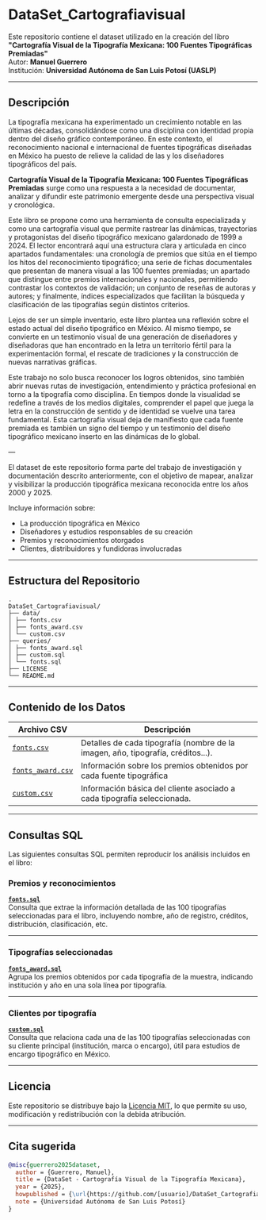 # DataSet_Cartografiavisual
Este repositorio contiene el dataset utilizado en la creación del libro  
**"Cartografía Visual de la Tipografía Mexicana: 100 Fuentes Tipográficas Premiadas"**  
Autor: **Manuel Guerrero**  
Institución: **Universidad Autónoma de San Luis Potosí (UASLP)**

---

## Descripción

La tipografía mexicana ha experimentado un crecimiento notable en las últimas décadas, consolidándose como una disciplina con identidad propia dentro del diseño gráfico contemporáneo. En este contexto, el reconocimiento nacional e internacional de fuentes tipográficas diseñadas en México ha puesto de relieve la calidad de las y los diseñadores tipográficos del país.

**Cartografía Visual de la Tipografía Mexicana: 100 Fuentes Tipográficas Premiadas** surge como una respuesta a la necesidad de documentar, analizar y difundir este patrimonio emergente desde una perspectiva visual y cronológica.

Este libro se propone como una herramienta de consulta especializada y como una cartografía visual que permite rastrear las dinámicas, trayectorias y protagonistas del diseño tipográfico mexicano galardonado de 1999 a 2024. El lector encontrará aquí una estructura clara y articulada en cinco apartados fundamentales: una cronología de premios que sitúa en el tiempo los hitos del reconocimiento tipográfico; una serie de fichas documentales que presentan de manera visual a las 100 fuentes premiadas; un apartado que distingue entre premios internacionales y nacionales, permitiendo contrastar los contextos de validación; un conjunto de reseñas de autoras y autores; y finalmente, índices especializados que facilitan la búsqueda y clasificación de las tipografías según distintos criterios.

Lejos de ser un simple inventario, este libro plantea una reflexión sobre el estado actual del diseño tipográfico en México. Al mismo tiempo, se convierte en un testimonio visual de una generación de diseñadores y diseñadoras que han encontrado en la letra un territorio fértil para la experimentación formal, el rescate de tradiciones y la construcción de nuevas narrativas gráficas.

Este trabajo no solo busca reconocer los logros obtenidos, sino también abrir nuevas rutas de investigación, entendimiento y práctica profesional en torno a la tipografía como disciplina. En tiempos donde la visualidad se redefine a través de los medios digitales, comprender el papel que juega la letra en la construcción de sentido y de identidad se vuelve una tarea fundamental. Esta cartografía visual deja de manifiesto que cada fuente premiada es también un signo del tiempo y un testimonio del diseño tipográfico mexicano inserto en las dinámicas de lo global.

—

El dataset de este repositorio forma parte del trabajo de investigación y documentación descrito anteriormente, con el objetivo de mapear, analizar y visibilizar la producción tipográfica mexicana reconocida entre los años 2000 y 2025.

Incluye información sobre:

- La producción tipográfica en México
- Diseñadores y estudios responsables de su creación
- Premios y reconocimientos otorgados
- Clientes, distribuidores y fundidoras involucradas

---

## Estructura del Repositorio
```
.
DataSet_Cartografiavisual/
├── data/
│ ├── fonts.csv
│ ├── fonts_award.csv
│ └── custom.csv
├── queries/
│ ├── fonts_award.sql
│ ├── custom.sql
│ └── fonts.sql
├── LICENSE
└── README.md
```
---

## Contenido de los Datos

| Archivo CSV                                   | Descripción                                                                 |
|----------------------------------------------|-----------------------------------------------------------------------------|
| [`fonts.csv`](data/fonts.csv)                | Detalles de cada tipografía (nombre de la imagen, año, tipografía, créditos...).   |
| [`fonts_award.csv`](data/fonts_award.csv)    | Información sobre los premios obtenidos por cada fuente tipográfica |
| [`custom.csv`](data/custom.csv)          | Información básica del cliente asociado a cada tipografía seleccionada.    |


---

## Consultas SQL

Las siguientes consultas SQL permiten reproducir los análisis incluidos en el libro:

### Premios y reconocimientos

**[`fonts.sql`](queries/fonts.sql)**  
Consulta que extrae la información detallada de las 100 tipografías seleccionadas para el libro, incluyendo nombre, año de registro, créditos, distribución, clasificación, etc.


---


### Tipografías seleccionadas

**[`fonts_award.sql`](queries/fonts_award.sql)**  
Agrupa los premios obtenidos por cada tipografía de la muestra, indicando institución y año en una sola línea por tipografía.

---


### Clientes por tipografía

**[`custom.sql`](queries/custom.sql)**  
Consulta que relaciona cada una de las 100 tipografías seleccionadas con su cliente principal (institución, marca o encargo), útil para estudios de encargo tipográfico en México.

---

## Licencia

Este repositorio se distribuye bajo la [Licencia MIT](LICENSE), lo que permite su uso, modificación y redistribución con la debida atribución.

---

## Cita sugerida

```bibtex
@misc{guerrero2025dataset,
  author = {Guerrero, Manuel},
  title = {DataSet - Cartografía Visual de la Tipografía Mexicana},
  year = {2025},
  howpublished = {\url{https://github.com/[usuario]/DataSet_Cartografiavisual}},
  note = {Universidad Autónoma de San Luis Potosí}
}
